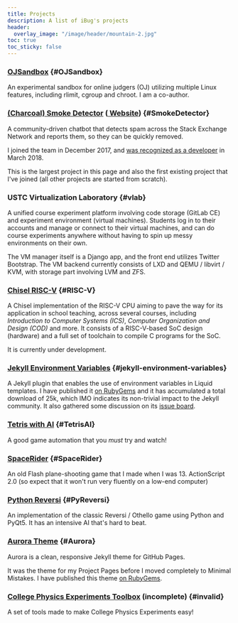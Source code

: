 ```yaml
---
title: Projects
description: A list of iBug's projects
header:
  overlay_image: "/image/header/mountain-2.jpg"
toc: true
toc_sticky: false
---
```


### [OJSandbox](https://github.com/taoky/OJSandbox) {#OJSandbox}
An experimental sandbox for online judgers (OJ) utilizing multiple Linux features, including rlimit, cgroup and chroot. I am a co-author.

### [(Charcoal) Smoke Detector](https://github.com/Charcoal-SE/SmokeDetector) ([<i class="fas fa-globe-americas"></i> Website](https://charcoal-se.org/)) {#SmokeDetector}
A community-driven chatbot that detects spam across the Stack Exchange Network and reports them, so they can be quickly removed.

I joined the team in December 2017, and [was recognized as a developer](/p/3) in March 2018.

This is the largest project in this page and also the first existing project that I've joined (all other projects are started from scratch).

### USTC Virtualization Laboratory {#vlab}
A unified course experiment platform involving code storage (GitLab CE) and experiment environment (virtual machines).
Students log in to their accounts and manage or connect to their virtual machines,
and can do course experiments anywhere without having to spin up messy environments on their own.

The VM manager itself is a Django app, and the front end utilizes Twitter Bootstrap.
The VM backend currently consists of LXD and QEMU / libvirt / KVM, with storage part involving LVM and ZFS.

### [Chisel RISC-V](https://github.com/iBug/USTC-RV-Chisel) {#RISC-V}
A Chisel implementation of the RISC-V CPU aiming to pave the way for its application in school teaching,
across several courses, including *Introduction to Computer Systems (ICS)*, *Computer Organization and Design (COD)* and more.
It consists of a RISC-V-based SoC design (hardware) and a full set of toolchain to compile C programs for the SoC.

It is currently under development.

### [Jekyll Environment Variables](https://github.com/iBug/jekyll-environment-variables) {#jekyll-environment-variables}
A Jekyll plugin that enables the use of environment variables in Liquid templates.
I have published it [on RubyGems](https://rubygems.org/gems/jekyll-environment-variables) and it has accumulated a total download of 25k,
which IMO indicates its non-trivial impact to the Jekyll community.
It also gathered some discussion on its [issue board](https://github.com/iBug/jekyll-environment-variables/issues?utf8=%E2%9C%93&q=is%3Aissue).

### [Tetris with AI](/project/TetrisAI) {#TetrisAI}
A good game automation that you *must* try and watch!

### [SpaceRider](https://github.com/iBug/SpaceRider) {#SpaceRider}
An old Flash plane-shooting game that I made when I was 13. ActionScript 2.0 (so expect that it won't run very fluently on a low-end computer)

### [Python Reversi](https://github.com/iBug/PyReversi) {#PyReversi}
An implementation of the classic Reversi / Othello game using Python and PyQt5. It has an intensive AI that's hard to beat.

### [Aurora Theme](https://ibugone.com/aurora-theme) {#Aurora}
Aurora is a clean, responsive Jekyll theme for GitHub Pages.

It was the theme for my Project Pages before I moved completely to Minimal Mistakes. I have published this theme [on RubyGems](https://rubygems.org/gems/aurora-theme).

### [College Physics Experiments Toolbox](https://ibugone.com/CPE-Toolbox) (incomplete) {#invalid}
A set of tools made to make College Physics Experiments easy!
